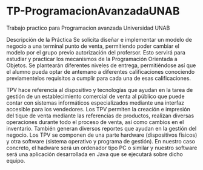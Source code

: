 # TP-ProgramacionAvanzadaUNAB
Trabajo practico para Programacion avanzada Universidad UNAB

Descripción de la Práctica
Se solicita diseñar e implementar un modelo de negocio a una terminal punto de venta, 
permitiendo poder cambiar el modelo por el grupo previo autorización del profersor. Esto servirá 
para estudiar y practicar los mecanismos de la Programación Orientada a Objetos. Se plantearán
diferentes niveles de entrega, permitiéndose así que el alumno pueda optar de antemano a
diferentes calificaciones conociendo previamentelos requisitos a cumplir para cada una de
esas calificaciones.

TPV hace referencia al dispositivo y tecnologías que ayudan en la tarea de gestión de un
establecimiento comercial de venta al público que puede contar con sistemas informáticos
especializados mediante una interfaz accesible para los vendedores.
Los TPV permiten la creación e impresión del tique de venta mediante las referencias de
productos, realizan diversas operaciones durante todo el proceso de venta, así como cambios en
el inventario. También generan diversos reportes que ayudan en la gestión del negocio. Los TPV
se componen de una parte hardware (dispositivos físicos) y otra software (sistema operativo y
programa de gestión).
En nuestro caso concreto, el hadware será un ordenador tipo PC o similar y nuestro
software será una aplicación desarrollada en Java que se ejecutará sobre dicho equipo.
